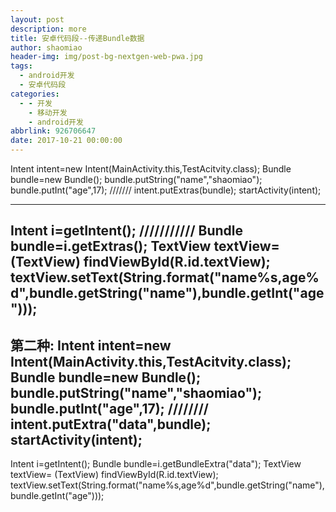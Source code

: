 ```yaml
---
layout: post
description: more
title: 安卓代码段--传递Bundle数据
author: shaomiao
header-img: img/post-bg-nextgen-web-pwa.jpg
tags:
  - android开发
  - 安卓代码段
categories:
  - - 开发
    - 移动开发
    - android开发
abbrlink: 926706647
date: 2017-10-21 00:00:00
---
```

Intent intent=new Intent(MainActivity.this,TestAcitvity.class);
Bundle bundle=new Bundle();
bundle.putString("name","shaomiao");
bundle.putInt("age",17);
///////
intent.putExtras(bundle);
startActivity(intent);

------------------------------------
Intent i=getIntent();
///////////
Bundle bundle=i.getExtras();
TextView textView= (TextView) findViewById(R.id.textView);
textView.setText(String.format("name%s,age%d",bundle.getString("name"),bundle.getInt("age")));
------------------------------
第二种:
Intent intent=new Intent(MainActivity.this,TestAcitvity.class);
Bundle bundle=new Bundle();
bundle.putString("name","shaomiao");
bundle.putInt("age",17);
////////
intent.putExtra("data",bundle);
startActivity(intent);
----------------------------
Intent i=getIntent();
Bundle bundle=i.getBundleExtra("data");
TextView textView= (TextView) findViewById(R.id.textView);
textView.setText(String.format("name%s,age%d",bundle.getString("name"),bundle.getInt("age")));

